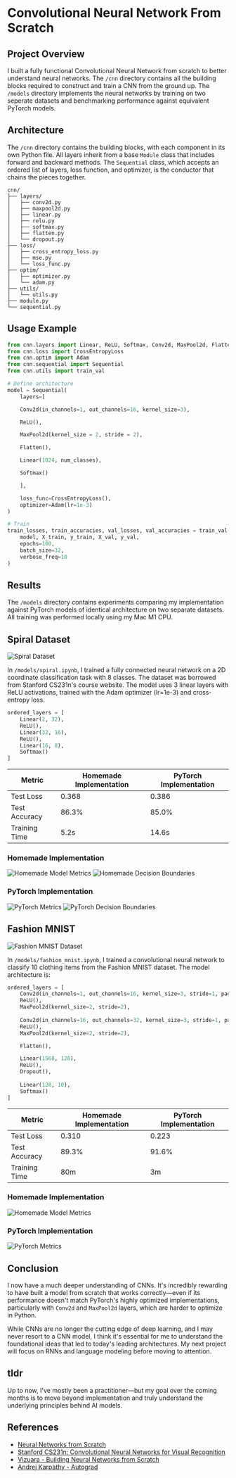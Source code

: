 # Convolutional Neural Network From Scratch

## Project Overview

I built a fully functional Convolutional Neural Network from scratch to better understand neural networks.  The `/cnn` directory contains all the building blocks required to construct and train a CNN from the ground up. The `/models` directory implements the neural networks by training on two seperate datasets and benchmarking performance against equivalent PyTorch models.

## Architecture

The `/cnn` directory contains the building blocks, with each component in its own Python file. All layers inherit from a base `Module` class that includes forward and backward methods. The `Sequential` class, which accepts an ordered list of layers, loss function, and optimizer, is the conductor that chains the pieces together.

```
cnn/
├── layers/       
│   ├── conv2d.py
│   ├── maxpool2d.py
│   ├── linear.py
│   ├── relu.py
│   ├── softmax.py
│   ├── flatten.py
│   └── dropout.py
├── loss/            
│   ├── cross_entropy_loss.py
│   ├── mse.py
│   └── loss_func.py
├── optim/  
│   ├── optimizer.py
│   └── adam.py
├── utils/           
│   └── utils.py
├── module.py        
└── sequential.py     
```

## Usage Example
```python
from cnn.layers import Linear, ReLU, Softmax, Conv2d, MaxPool2d, Flatten
from cnn.loss import CrossEntropyLoss
from cnn.optim import Adam
from cnn.sequential import Sequential
from cnn.utils import train_val

# Define architecture
model = Sequential(
    layers=[

    Conv2d(in_channels=1, out_channels=16, kernel_size=3),

    ReLU(),

    MaxPool2d(kernel_size = 2, stride = 2),

    Flatten(),

    Linear(1024, num_classes),

    Softmax()

    ],

    loss_func=CrossEntropyLoss(),
    optimizer=Adam(lr=1e-3)
)

# Train
train_losses, train_accuracies, val_losses, val_accuracies = train_val(
    model, X_train, y_train, X_val, y_val, 
    epochs=100, 
    batch_size=32, 
    verbose_freq=10
)
```


## Results

The `/models` directory contains experiments comparing my implementation against PyTorch models of identical architecture on two separate datasets. All training was performed locally using my Mac M1 CPU.

## Spiral Dataset 

![Spiral Dataset](images/spiral/data.png)

In `/models/spiral.ipynb`, I trained a fully connected neural network on a 2D coordinate classification task with 8 classes. The dataset was borrowed from Stanford CS231n's course website. The model uses 3 linear layers with ReLU activations, trained with the Adam optimizer (lr=1e-3) and cross-entropy loss.
```python
ordered_layers = [
    Linear(2, 32),
    ReLU(),      
    Linear(32, 16),
    ReLU(),
    Linear(16, 8),
    Softmax()
]
```

| Metric | Homemade Implementation | PyTorch Implementation |
|--------|----------------------|------------------------|
| Test Loss | 0.368 | 0.386 |
| Test Accuracy | 86.3% | 85.0% |
| Training Time | 5.2s | 14.6s |

### Homemade Implementation
![Homemade Model Metrics](images/spiral/homemade_metrics.png)
![Homemade Decision Boundaries](images/spiral/homemade_decision_boundaries.png)

### PyTorch Implementation
![PyTorch Metrics](images/spiral/pytorch_metrics.png)
![PyTorch Decision Boundaries](images/spiral/pytorch_decision_boundaries.png)

## Fashion MNIST 

![Fashion MNIST Dataset](images/fashion_mnist/data.png)

In `/models/fashion_mnist.ipynb`, I trained a convolutional neural network to classify 10 clothing items from the Fashion MNIST dataset. The model architecture is:
```python
ordered_layers = [
    Conv2d(in_channels=1, out_channels=16, kernel_size=3, stride=1, padding=1),
    ReLU(),
    MaxPool2d(kernel_size=2, stride=2),
    
    Conv2d(in_channels=16, out_channels=32, kernel_size=3, stride=1, padding=1),
    ReLU(),
    MaxPool2d(kernel_size=2, stride=2),

    Flatten(),

    Linear(1568, 128),
    ReLU(),
    Dropout(),
    
    Linear(128, 10),
    Softmax()
]
```

| Metric | Homemade Implementation | PyTorch Implementation |
|--------|----------------------|------------------------|
| Test Loss | 0.310 | 0.223 |
| Test Accuracy | 89.3% | 91.6% |
| Training Time | 80m | 3m |

### Homemade Implementation
![Homemade Model Metrics](images/fashion_mnist/homemade_metrics.png)

### PyTorch Implementation
![PyTorch Metrics](images/fashion_mnist/pytorch_metrics.png)

## Conclusion 

I now have a much deeper understanding of CNNs. It's incredibly rewarding to have built a model from scratch that works correctly—even if its performance doesn't match PyTorch's highly optimized implementations, particularly with `Conv2d` and `MaxPool2d` layers, which are harder to optimize in Python.

While CNNs are no longer the cutting edge of deep learning, and I may never resort to a CNN model, I think it's essential for me to understand the foundational ideas that led to today's leading architectures. My next project will focus on RNNs and language modeling before moving to attention. 

## tldr 

Up to now, I've mostly been a practitioner—but my goal over the coming months is to move beyond implementation and truly understand the underlying principles behind AI models.

## References 

- [Neural Networks from Scratch](https://nnfs.io/) 
- [Stanford CS231n: Convolutional Neural Networks for Visual Recognition](https://cs231n.stanford.edu/) 
- [Vizuara - Building Neural Networks from Scratch](https://www.youtube.com/playlist?list=PLPTV0NXA_ZSj6tNyn_UadmUeU3Q3oR-hu) 
- [Andrej Karpathy - Autograd](https://www.youtube.com/watch?v=VMj-3S1tku0) 